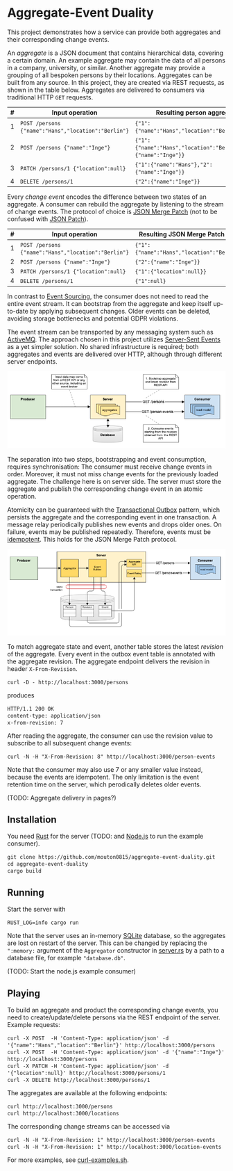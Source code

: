 # Aggregate-Event Duality

This project demonstrates how a service can provide both aggregates and their corresponding change events.

An _aggregate_ is a JSON document that contains hierarchical data, covering a certain domain.
An example aggregate may contain the data of all persons in a company, university, or similar.
Another aggregate may provide a grouping of all bespoken persons by their locations.
Aggregates can be built from any source. In this project, they are created via REST requests, as shown in the table below.
Aggregates are delivered to consumers via traditional HTTP ``GET`` requests.

| #   | Input operation                                       | Resulting person aggregate                                        |
|-----|-------------------------------------------------------|-------------------------------------------------------------------|
| 1   | ``POST /persons {"name":"Hans","location":"Berlin"}`` | ``{"1":{"name":"Hans","location":"Berlin"}}``                     |
| 2   | ``POST /persons {"name":"Inge"}``                     | ``{"1":{"name":"Hans","location":"Berlin"},"2":{"name":"Inge"}}`` |
| 3   | ``PATCH /persons/1 {"location":null}``                | ``{"1":{"name":"Hans"},"2":{"name":"Inge"}}``                     |
| 4   | ``DELETE /persons/1``                                 | ``{"2":{"name":"Inge"}}``                                         |

Every _change event_ encodes the difference between two states of an aggregate.
A consumer can rebuild the aggregate by listening to the stream of change events.
The protocol of choice is [JSON Merge Patch](https://www.rfc-editor.org/rfc/rfc7386)
(not to be confused with [JSON Patch](https://jsonpatch.com)).

| #   | Input operation                                       | Resulting JSON Merge Patch event              |
|-----|-------------------------------------------------------|-----------------------------------------------|
| 1   | ``POST /persons {"name":"Hans","location":"Berlin"}`` | ``{"1":{"name":"Hans","location":"Berlin"}}`` |
| 2   | ``POST /persons {"name":"Inge"}``                     | ``{"2":{"name":"Inge"}}``                     |
| 3   | ``PATCH /persons/1 {"location":null}``                | ``{"1":{"location":null}}``                   |
| 4   | ``DELETE /persons/1``                                 | ``{"1":null}``                                |

In contrast to [Event Sourcing](https://martinfowler.com/eaaDev/EventSourcing.html),
the consumer does not need to read the entire event stream.
It can bootstrap from the aggregate and keep itself up-to-date by applying subsequent changes.
Older events can be deleted, avoiding storage bottlenecks and potential GDPR violations.

The event stream can be transported by any messaging system such as [ActiveMQ](https://activemq.apache.org).
The approach chosen in this project utilizes [Server-Sent Events](https://developer.mozilla.org/en-US/docs/Web/API/Server-sent_events)
as a yet simpler solution. No shared infrastructure is required; both aggregates and events are delivered over HTTP,
although through different server endpoints.

![Aggregate-and-Event Server with two endpoints](architecture.png)
 
The separation into two steps, bootstrapping and event consumption, requires synchronisation:
The consumer must receive change events in order. Moreover, it must not miss change events for the previously
loaded aggregate. The challenge here is on server side. The server must store the aggregate and publish
the corresponding change event in an atomic operation.

Atomicity can be guaranteed with the [Transactional Outbox](https://microservices.io/patterns/data/transactional-outbox.html)
pattern, which persists the aggregate and the corresponding event in one transaction.
A message relay periodically publishes new events and drops older ones.
On failure, events may be published repeatedly.
Therefore, events must be [idempotent](https://en.wikipedia.org/wiki/Idempotence).
This holds for the JSON Merge Patch protocol.

![Transactional Outbox pattern](outbox-pattern.png)

To match aggregate state and event, another table stores the latest _revision_ of the aggregate.
Every event in the outbox event table is annotated with the aggregate revision.
The aggregate endpoint delivers the revision in header ``X-From-Revision``.
```shell
curl -D - http://localhost:3000/persons
```
produces
```shell
HTTP/1.1 200 OK
content-type: application/json
x-from-revision: 7
```
After reading the aggregate, the consumer can use the revision value to subscribe to all subsequent change events:
```shell
curl -N -H "X-From-Revision: 8" http://localhost:3000/person-events
```
Note that the consumer may also use 7 or any smaller value instead, because the events are idempotent.
The only limitation is the event retention time on the server, which perodically deletes older events.

(TODO: Aggregate delivery in pages?)

## Installation
You need [Rust](https://www.rust-lang.org/tools/install) for the server (TODO: and [Node.js](https://nodejs.org/en/) to run the example consumer).
```shell
git clone https://github.com/mouton0815/aggregate-event-duality.git
cd aggregate-event-duality
cargo build
```

## Running
Start the server with
```shell
RUST_LOG=info cargo run
```
Note that the server uses an in-memory [SQLite](https://www.sqlite.org/index.html) database,
so the aggregates are lost on restart of the server. This can be changed by replacing the ``":memory:``
argument of the ``Aggregator`` constructor in [server.rs](src/bin/server.rs) by a path to a database file,
for example ``"database.db"``.

(TODO: Start the node.js example consumer)

## Playing
To build an aggregate and product the corresponding change events,
you need to create/update/delete persons via the REST endpoint of the server.
Example requests:
```shell
curl -X POST  -H 'Content-Type: application/json' -d '{"name":"Hans","location":"Berlin"}' http://localhost:3000/persons
curl -X POST  -H 'Content-Type: application/json' -d '{"name":"Inge"}' http://localhost:3000/persons
curl -X PATCH -H 'Content-Type: application/json' -d '{"location":null}' http://localhost:3000/persons/1
curl -X DELETE http://localhost:3000/persons/1
```
The aggregates are available at the following endpoints:
```shell
curl http://localhost:3000/persons
curl http://localhost:3000/locations
```
The corresponding change streams can be accessed via
```shell
curl -N -H "X-From-Revision: 1" http://localhost:3000/person-events
curl -N -H "X-From-Revision: 1" http://localhost:3000/location-events
```
For more examples, see [curl-examples.sh](curl-examples.sh).